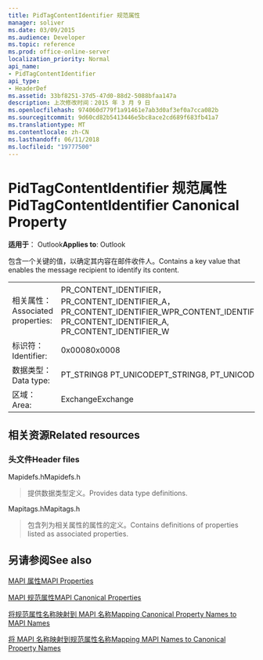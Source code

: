 ```yaml
---
title: PidTagContentIdentifier 规范属性
manager: soliver
ms.date: 03/09/2015
ms.audience: Developer
ms.topic: reference
ms.prod: office-online-server
localization_priority: Normal
api_name:
- PidTagContentIdentifier
api_type:
- HeaderDef
ms.assetid: 33bf8251-37d5-47d0-88d2-5088bfaa147a
description: 上次修改时间：2015 年 3 月 9 日
ms.openlocfilehash: 974060d779f1a91461e7ab3d0af3ef0a7cca082b
ms.sourcegitcommit: 9d60cd82b5413446e5bc8ace2cd689f683fb41a7
ms.translationtype: MT
ms.contentlocale: zh-CN
ms.lasthandoff: 06/11/2018
ms.locfileid: "19777500"
---
```

# <a name="pidtagcontentidentifier-canonical-property"></a><span data-ttu-id="18cb2-103">PidTagContentIdentifier 规范属性</span><span class="sxs-lookup"><span data-stu-id="18cb2-103">PidTagContentIdentifier Canonical Property</span></span>

  
  
<span data-ttu-id="18cb2-104">**适用于**： Outlook</span><span class="sxs-lookup"><span data-stu-id="18cb2-104">**Applies to**: Outlook</span></span> 
  
<span data-ttu-id="18cb2-105">包含一个关键的值，以确定其内容在邮件收件人。</span><span class="sxs-lookup"><span data-stu-id="18cb2-105">Contains a key value that enables the message recipient to identify its content.</span></span>
  
|||
|:-----|:-----|
|<span data-ttu-id="18cb2-106">相关属性：</span><span class="sxs-lookup"><span data-stu-id="18cb2-106">Associated properties:</span></span>  <br/> |<span data-ttu-id="18cb2-107">PR_CONTENT_IDENTIFIER，PR_CONTENT_IDENTIFIER_A，PR_CONTENT_IDENTIFIER_W</span><span class="sxs-lookup"><span data-stu-id="18cb2-107">PR_CONTENT_IDENTIFIER, PR_CONTENT_IDENTIFIER_A, PR_CONTENT_IDENTIFIER_W</span></span>  <br/> |
|<span data-ttu-id="18cb2-108">标识符：</span><span class="sxs-lookup"><span data-stu-id="18cb2-108">Identifier:</span></span>  <br/> |<span data-ttu-id="18cb2-109">0x0008</span><span class="sxs-lookup"><span data-stu-id="18cb2-109">0x0008</span></span>  <br/> |
|<span data-ttu-id="18cb2-110">数据类型：</span><span class="sxs-lookup"><span data-stu-id="18cb2-110">Data type:</span></span>  <br/> |<span data-ttu-id="18cb2-111">PT_STRING8 PT_UNICODE</span><span class="sxs-lookup"><span data-stu-id="18cb2-111">PT_STRING8, PT_UNICODE</span></span>  <br/> |
|<span data-ttu-id="18cb2-112">区域：</span><span class="sxs-lookup"><span data-stu-id="18cb2-112">Area:</span></span>  <br/> |<span data-ttu-id="18cb2-113">Exchange</span><span class="sxs-lookup"><span data-stu-id="18cb2-113">Exchange</span></span>  <br/> |
   
## <a name="related-resources"></a><span data-ttu-id="18cb2-114">相关资源</span><span class="sxs-lookup"><span data-stu-id="18cb2-114">Related resources</span></span>

### <a name="header-files"></a><span data-ttu-id="18cb2-115">头文件</span><span class="sxs-lookup"><span data-stu-id="18cb2-115">Header files</span></span>

<span data-ttu-id="18cb2-116">Mapidefs.h</span><span class="sxs-lookup"><span data-stu-id="18cb2-116">Mapidefs.h</span></span>
  
> <span data-ttu-id="18cb2-117">提供数据类型定义。</span><span class="sxs-lookup"><span data-stu-id="18cb2-117">Provides data type definitions.</span></span>
    
<span data-ttu-id="18cb2-118">Mapitags.h</span><span class="sxs-lookup"><span data-stu-id="18cb2-118">Mapitags.h</span></span>
  
> <span data-ttu-id="18cb2-119">包含列为相关属性的属性的定义。</span><span class="sxs-lookup"><span data-stu-id="18cb2-119">Contains definitions of properties listed as associated properties.</span></span>
    
## <a name="see-also"></a><span data-ttu-id="18cb2-120">另请参阅</span><span class="sxs-lookup"><span data-stu-id="18cb2-120">See also</span></span>



[<span data-ttu-id="18cb2-121">MAPI 属性</span><span class="sxs-lookup"><span data-stu-id="18cb2-121">MAPI Properties</span></span>](mapi-properties.md)
  
[<span data-ttu-id="18cb2-122">MAPI 规范属性</span><span class="sxs-lookup"><span data-stu-id="18cb2-122">MAPI Canonical Properties</span></span>](mapi-canonical-properties.md)
  
[<span data-ttu-id="18cb2-123">将规范属性名称映射到 MAPI 名称</span><span class="sxs-lookup"><span data-stu-id="18cb2-123">Mapping Canonical Property Names to MAPI Names</span></span>](mapping-canonical-property-names-to-mapi-names.md)
  
[<span data-ttu-id="18cb2-124">将 MAPI 名称映射到规范属性名称</span><span class="sxs-lookup"><span data-stu-id="18cb2-124">Mapping MAPI Names to Canonical Property Names</span></span>](mapping-mapi-names-to-canonical-property-names.md)


